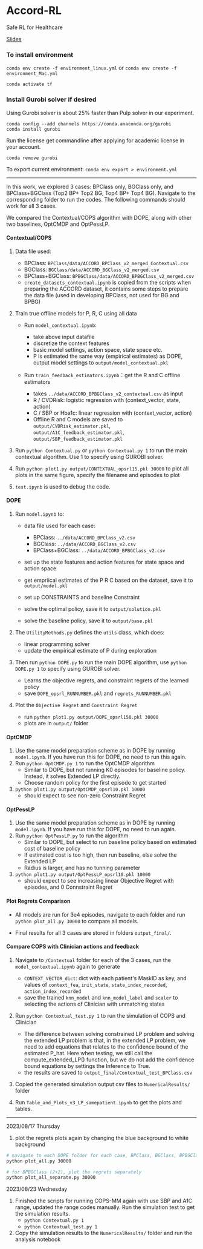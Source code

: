 # Accord-RL
Safe RL for Healthcare

[Slides](https://docs.google.com/presentation/d/1FEpQrTIzbyv5q6Vs8AI1u_axD3H4F-SUG1MbFUCMjrk/edit#slide=id.g24666924b86_1_29)

### To install environment
`conda env create -f environment_linux.yml` or `conda env create -f environment_Mac.yml`

`conda activate tf`  

### Install Gurobi solver if desired

Using Gurobi solver is about 25% faster than Pulp solver in our experiment.

`conda config --add channels https://conda.anaconda.org/gurobi`  
`conda install gurobi`   

Run the license get commandline after applying for academic license in your account.  

`conda remove gurobi`

To export current environment: `conda env export > environment.yml`

---

In this work, we explored 3 cases: BPClass only, BGClass only, and BPClass+BGClass (Top2 BP+ Top2 BG, Top4 BP+ Top4 BG). Navigate to the corresponding folder to run the codes. The following commands should work for all 3 cases.

We compared the Contextual/COPS algorithm with DOPE, along with other two baselines, OptCMDP and OptPessLP.


#### Contextual/COPS

1. Data file used:
   * BPClass: `BPClass/data/ACCORD_BPClass_v2_merged_Contextual.csv`
   * BGClass: `BGClass/data/ACCORD_BGClass_v2_merged.csv`
   * BPClass+BGClass: `BPBGClass/data/ACCORD_BPBGClass_v2_merged.csv`
   * `create_datasets_contextual.ipynb` is copied from the scripts when preparing the ACCORD dataset, it contains some steps to prepare the data file (used in developing BPClass, not used for BG and BPBG)
   
2. Train true offline models for P, R, C using all data
   * Run `model_contextual.ipynb`: 
     * take above input datafile
     * discretize the context features
     * basic model settings, action space, state space etc.
     * P is estimated the same way (empirical estimates) as DOPE, output model settings to `output/model_contextual.pkl`
  
   * Run `train_feedback_estimators.ipynb`：get the R and C offline estimators
     * takes `../data/ACCORD_BPBGClass_v2_contextual.csv` as input
     * R / CVDRisk: logistic regression with (context_vector, state, action) 
     * C / SBP or Hba1c: linear regression with (context_vector, action) 
     * Offline R and C models are saved to `output/CVDRisk_estimator.pkl`, `output/A1C_feedback_estimator.pkl`, `output/SBP_feedback_estimator.pkl`

3. Run `python Contextual.py` or `python Contextual.py 1` to run the main contextual algorithm. Use 1 to specify using GUROBI solver.
   
4. Run `python plot1.py output/CONTEXTUAL_opsrl15.pkl 30000` to plot all plots in the same figure, specify the filename and episodes to plot
   
5. `test.ipynb` is used to debug the code.


#### DOPE

1. Run `model.ipynb` to: 
   * data file used for each case:
     * BPClass: `../data/ACCORD_BPClass_v2.csv`
     * BGClass: `../data/ACCORD_BGClass_v2.csv`
     * BPClass+BGClass: `../data/ACCORD_BPBGClass_v2.csv`
  
   * set up the state features and action features for state space and action space
   * get empriical estimates of the P R C based on the dataset, save it to `output/model.pkl`
   * set up CONSTRAINTS and baseline Constraint
   * solve the optimal policy, save it to `output/solution.pkl`
   * solve the baseline policy, save it to `output/base.pkl`

2. The `UtilityMethods.py` defines the `utils` class, which does:
   * linear programming solver
   * update the empirical estimate of P during exploration
  
3. Then run `python DOPE.py` to run the main DOPE algorithm, use `python DOPE.py 1` to specify using GUROBI solver.
   * Learns the objective regrets, and constraint regrets of the learned policy
   * save `DOPE_opsrl_RUNNUMBER.pkl` and `regrets_RUNNUMBER.pkl`

4. Plot the `Objective Regret` and `Constraint Regret`
   * run `python plot1.py output/DOPE_opsrl150.pkl 30000`
   * plots are in `output/` folder


#### OptCMDP

1. Use the same model preparation scheme as in DOPE by running `model.ipynb`. If you have run this for DOPE, no need to run this again.
2. Run `python OptCMDP.py 1` to run the OptCMDP algorithm
   * Similar to DOPE, but not running K0 episodes for baseline policy. Instead, it solves Extended LP directly.
   * Choose random policy for the first episode to get started
3. `python plot1.py output/OptCMDP_opsrl10.pkl 10000`
   * should expect to see non-zero Constraint Regret

#### OptPessLP

1. Use the same model preparation scheme as in DOPE by running `model.ipynb`. If you have run this for DOPE, no need to run again.
2. Run `python OptPessLP.py` to run the algorithm
   * Similar to DOPE, but select to run baseline policy based on estimated cost of baseline policy
   * If estimated cost is too high, then run baseline, else solve the Extended LP
   * Radius is larger, and has no tunning parameter
3. `python plot1.py output/OptPessLP_opsrl10.pkl 10000`
   * should expect to see increasing linear Objective Regret with episodes, and 0 Connstraint Regret


#### Plot Regrets Comparison

* All models are run for 3e4 episodes, navigate to each folder and run `python plot_all.py 30000` to compare all models.

* Final results for all 3 cases are stored in folders `output_final/`.


#### Compare COPS with Clinician actions and feedback

1. Navigate to `/Contextual` folder for each of the 3 cases, run the `model_contextual.ipynb` again to generate 
   * `CONTEXT_VECTOR_dict`: dict with each patient's MaskID as key, and values of `context_fea`, `init_state`, `state_index_recorded`, `action_index_recorded`
   * save the trained `knn_model` and `knn_model_label` and `scaler` to selecting the actions of Clinician with unmatching states

2. Run `python Contextual_test.py 1` to run the simulation of COPS and Clinician
   * The difference between solving constrained LP problem and solving the extended LP problem is that, in the extended LP problem, we need to add equations that relates to the confidence bound of the estimated P_hat. Here when testing, we still call the compute_extended_LP() function, but we do not add the confidence bound equations by settings the Inference to True.
   * the results are saved to `output_final/Contextual_test_BPClass.csv`

3. Copied the generated simulation output csv files to `NumericalResults/` folder
   
4. Run `Table_and_Plots_v3_LP_samepatient.ipynb` to get the plots and tables.

---
2023/08/17 Thursday

1. plot the regrets plots again by changing the blue background to white background
```bash
# navigate to each DOPE folder for each case, BPClass, BGClass, BPBGClass
python plot_all.py 30000

# for BPBGClass (2+2), plot the regrets separately
python plot_all_separate.py 30000

```

2023/08/23 Wednesday

1. Finished the scripts for running COPS-MM again with use SBP and A1C range, updated the range codes manually. Run the simulation test to get the simulation results.
   * `python Contextual.py 1`
   * `python Contextual_test.py 1`
2. Copy the simulation results to the `NumericalResults/` folder and run the analysis notebook